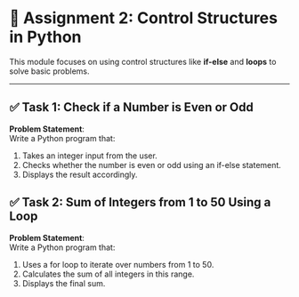 # 📘 Assignment 2: Control Structures in Python

This module focuses on using control structures like **if-else** and **loops** to solve basic problems.

---

## ✅ Task 1: Check if a Number is Even or Odd

**Problem Statement**:  
Write a Python program that:
1. Takes an integer input from the user.
2. Checks whether the number is even or odd using an if-else statement.
3. Displays the result accordingly.


## ✅ Task 2: Sum of Integers from 1 to 50 Using a Loop

**Problem Statement**:  
Write a Python program that:
1. Uses a for loop to iterate over numbers from 1 to 50.
2. Calculates the sum of all integers in this range.
3. Displays the final sum.


